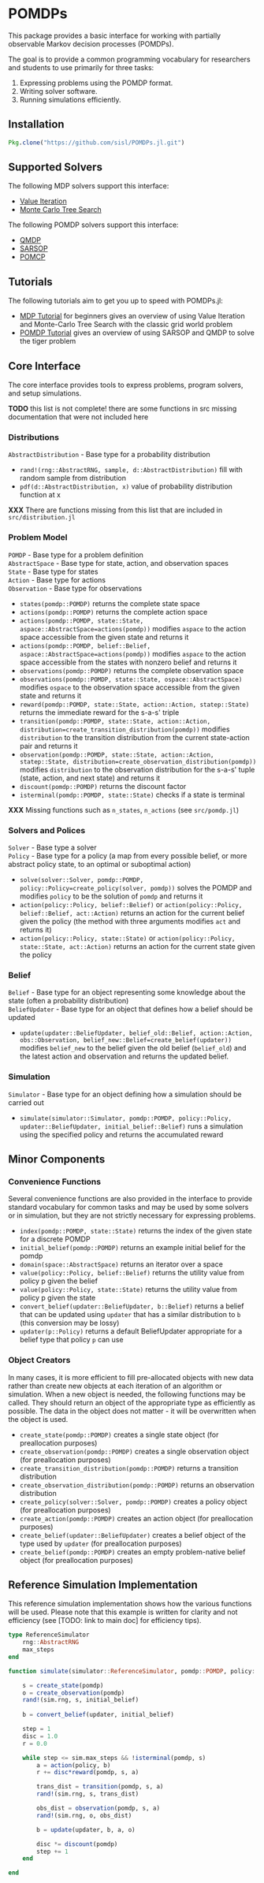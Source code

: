 # POMDPs

This package provides a basic interface for working with partially observable Markov decision processes (POMDPs).

The goal is to provide a common programming vocabulary for researchers and students to use primarily for three tasks:

1. Expressing problems using the POMDP format. 
2. Writing solver software.
3. Running simulations efficiently.


## Installation
```julia
Pkg.clone("https://github.com/sisl/POMDPs.jl.git")
```

## Supported Solvers

The following MDP solvers support this interface:
* [Value Iteration](https://github.com/sisl/DiscreteValueIteration.jl)
* [Monte Carlo Tree Search](https://github.com/sisl/MCTS.jl)

The following POMDP solvers support this interface:
* [QMDP](https://github.com/sisl/QMDP.jl)
* [SARSOP](https://github.com/sisl/SARSOP.jl)
* [POMCP](https://github.com/sisl/POMCP.jl)

## Tutorials

The following tutorials aim to get you up to speed with POMDPs.jl:
* [MDP Tutorial](http://nbviewer.ipython.org/github/sisl/POMDPs.jl/blob/master/examples/GridWorld.ipynb) for beginners
  gives an overview of using Value Iteration and Monte-Carlo Tree Search with the classic grid world problem
* [POMDP Tutorial](http://nbviewer.ipython.org/github/sisl/POMDPs.jl/blob/master/examples/Tiger.ipynb) gives an overview
  of using SARSOP and QMDP to solve the tiger problem


## Core Interface

The core interface provides tools to express problems, program solvers, and setup simulations.

**TODO** this list is not complete! there are some functions in src missing documentation that were not included here


### Distributions

`AbstractDistribution` - Base type for a probability distribution

- `rand!(rng::AbstractRNG, sample, d::AbstractDistribution)` fill with random sample from distribution
- `pdf(d::AbstractDistribution, x)` value of probability distribution function at x

**XXX** There are functions missing from this list that are included in `src/distribution.jl`

### Problem Model

`POMDP` - Base type for a problem definition<br>
`AbstractSpace` - Base type for state, action, and observation spaces<br>
`State` - Base type for states<br>
`Action` - Base type for actions<br>
`Observation` - Base type for observations

- `states(pomdp::POMDP)` returns the complete state space 
- `actions(pomdp::POMDP)` returns the complete action space
- `actions(pomdp::POMDP, state::State, aspace::AbstractSpace=actions(pomdp))` modifies `aspace` to the action space accessible from the given state and returns it
- `actions(pomdp::POMDP, belief::Belief, aspace::AbstractSpace=actions(pomdp))` modifies `aspace` to the action space accessible from the states with nonzero belief and returns it
- `observations(pomdp::POMDP)` returns the complete observation space
- `observations(pomdp::POMDP, state::State, ospace::AbstractSpace)` modifies `ospace` to the observation space accessible from the given state and returns it
- `reward(pomdp::POMDP, state::State, action::Action, statep::State)` returns the immediate reward for the s-a-s' triple
- `transition(pomdp::POMDP, state::State, action::Action, distribution=create_transition_distribution(pomdp))` modifies `distribution` to the transition distribution from the current state-action pair and returns it
- `observation(pomdp::POMDP, state::State, action::Action, statep::State, distribution=create_observation_distribution(pomdp))` modifies `distribution` to the observation distribution for the s-a-s' tuple (state, action, and next state) and returns it
- `discount(pomdp::POMDP)` returns the discount factor
- `isterminal(pomdp::POMDP, state::State)` checks if a state is terminal

**XXX** Missing functions such as `n_states`, `n_actions` (see `src/pomdp.jl`)

### Solvers and Polices

`Solver` - Base type a solver<br>
`Policy` - Base type for a policy (a map from every possible belief, or more abstract policy state, to an optimal or suboptimal action)

- `solve(solver::Solver, pomdp::POMDP, policy::Policy=create_policy(solver, pomdp))` solves the POMDP and modifies `policy` to be the solution of `pomdp` and returns it
- `action(policy::Policy, belief::Belief)` or `action(policy::Policy, belief::Belief, act::Action)` returns an action for the current belief given the policy (the method with three arguments modifies `act` and returns it)
- `action(policy::Policy, state::State)` or `action(policy::Policy, state::State, act::Action)` returns an action for the current state given the policy

### Belief

`Belief` - Base type for an object representing some knowledge about the state (often a probability distribution)<br>
`BeliefUpdater` - Base type for an object that defines how a belief should be updated

- `update(updater::BeliefUpdater, belief_old::Belief, action::Action, obs::Observation, belief_new::Belief=create_belief(updater))` modifies `belief_new` to the belief given the old belief (`belief_old`) and the latest action and observation and returns the updated belief. 

### Simulation

`Simulator` - Base type for an object defining how a simulation should be carried out

- `simulate(simulator::Simulator, pomdp::POMDP, policy::Policy, updater::BeliefUpdater, initial_belief::Belief)` runs a simulation using the specified policy and returns the accumulated reward

## Minor Components

### Convenience Functions

Several convenience functions are also provided in the interface to provide standard vocabulary for common tasks and may be used by some solvers or in simulation, but they are not strictly necessary for expressing problems.

- `index(pomdp::POMDP, state::State)` returns the index of the given state for a discrete POMDP 
- `initial_belief(pomdp::POMDP)` returns an example initial belief for the pomdp
- `domain(space::AbstractSpace)` returns an iterator over a space
- `value(policy::Policy, belief::Belief)` returns the utility value from policy p given the belief
- `value(policy::Policy, state::State)` returns the utility value from policy p given the state
- `convert_belief(updater::BeliefUpdater, b::Belief)` returns a belief that can be updated using `updater` that has a similar distribution to `b` (this conversion may be lossy)
- `updater(p::Policy)` returns a default BeliefUpdater appropriate for a belief type that policy `p` can use

### Object Creators

In many cases, it is more efficient to fill pre-allocated objects with new data rather than create new objects at each iteration of an algorithm or simulation. When a new object is needed, the following functions may be called. They should return an object of the appropriate type as efficiently as possible. The data in the object does not matter - it will be overwritten when the object is used.

- `create_state(pomdp::POMDP)` creates a single state object (for preallocation purposes)
- `create_observation(pomdp::POMDP)` creates a single observation object (for preallocation purposes)
- `create_transition_distribution(pomdp::POMDP)` returns a transition distribution
- `create_observation_distribution(pomdp::POMDP)` returns an observation distribution
- `create_policy(solver::Solver, pomdp::POMDP)` creates a policy object (for preallocation purposes)
- `create_action(pomdp::POMDP)` creates an action object (for preallocation purposes)
- `create_belief(updater::BeliefUpdater)` creates a belief object of the type used by `updater` (for preallocation purposes)
- `create_belief(pomdp::POMDP)` creates an empty problem-native belief object (for preallocation purposes)


## Reference Simulation Implementation

This reference simulation implementation shows how the various functions will be used. Please note that this example is written for clarity and not efficiency (see [TODO: link to main doc] for efficiency tips).

```julia
type ReferenceSimulator
    rng::AbstractRNG
    max_steps
end

function simulate(simulator::ReferenceSimulator, pomdp::POMDP, policy::Policy, updater::BeliefUpdater, initial_belief::Belief)

    s = create_state(pomdp)
    o = create_observation(pomdp)
    rand!(sim.rng, s, initial_belief)
    
    b = convert_belief(updater, initial_belief)

    step = 1
    disc = 1.0
    r = 0.0

    while step <= sim.max_steps && !isterminal(pomdp, s)
        a = action(policy, b)
        r += disc*reward(pomdp, s, a)

        trans_dist = transition(pomdp, s, a)
        rand!(sim.rng, s, trans_dist)

        obs_dist = observation(pomdp, s, a)
        rand!(sim.rng, o, obs_dist)

        b = update(updater, b, a, o)

        disc *= discount(pomdp)
        step += 1
    end

end

```
